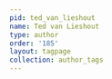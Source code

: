 ```yaml
---
pid: ted_van_lieshout
name: Ted van Lieshout
type: author
order: '185'
layout: tagpage
collection: author_tags
---
```

